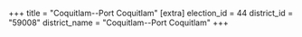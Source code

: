 +++
title = "Coquitlam--Port Coquitlam"
[extra]
election_id = 44
district_id = "59008"
district_name = "Coquitlam--Port Coquitlam"
+++
